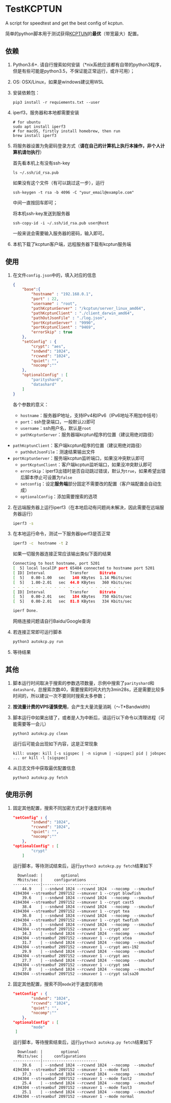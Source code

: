 # TestKCPTUN

A script for speedtest and get the best config of kcptun.

简单的python脚本用于测试获得[KCPTUN](https://github.com/xtaci/kcptun)的**最优**（带宽最大）配置。

## 依赖

1. Python3.6+. 请自行搜索如何安装（*nix系统应该都有自带的python3程序，但是有些可能是python3.5，不保证能正常运行，或许可用）；

2. OS: OSX/Linux，如果是windows建议用WSL

3. 安装依赖包：

   ```shell
   pip3 install -r requiements.txt --user
   ```

4. iperf3，服务器和本地都需要安装

   ```shell
   # for ubuntu
   sudo apt install iperf3
   # for macOS, firstly install homebrew, then run
   brew install iperf3
   ```

5. 将服务器设置为免密码登录方式（**请在自己的计算机上执行本操作，非个人计算机请勿执行**）

   首先看本机上有没有ssh-key

   ```shell
   ls ~/.ssh/id_rsa.pub
   ```

   如果没有这个文件（有可以跳过这一步），运行

   ```shell
   ssh-keygen -t rsa -b 4096 -C "your_email@example.com"
   ```

   中间一直按回车即可；

   将本机ssh-key发送到服务器

   ```shell
   ssh-copy-id -i ~/.ssh/id_rsa.pub user@host
   ```

   一般来说会需要输入服务器的密码，输入即可。

6. 本机下载了kcptun客户端，远程服务器下载有kcptun服务端

## 使用

1. 在文件`config.json`中的，填入对应的信息

   ```json
   {
       "base":{
           "hostname" : "192.168.0.1",
           "port" : 22,
           "username" : "root",
           "pathKcptunServer" : "/kcptun/server_linux_amd64",
           "pathKcptunClient" : "./client_darwin_amd64",
           "pathOutJsonFile" : "./log.json",
           "portKcptunServer" : "9990",
           "portKcptunClient" : "9469",
           "errorSkip" : true
       },
       "setConfig" : {
           "crypt": "aes",
           "sndwnd": "1024",
           "rcvwnd": "1024",
           "quiet": "",
           "nocomp":""
       },
       "optionalConfig" : [
           "parityshard",
           "datashard"
       ]
   }
   ```
   
   各个参数的意义：
   
   - `hostname`：服务器IP地址，支持IPv4和IPv6（IPv6地址不用加中括号）
   - `port`：ssh登录端口，一般默认`22`即可
   - `username`：ssh用户名，默认是`root`
   - `pathKcptunServer`：服务器端kcptun程序的位置（建议用绝对路径）
- `pathKcptunClient`：客户端kcptun程序的位置（建议用绝对路径）
   - `pathOutJsonFile`：测速结果输出文件
- `portKcptunServer`：服务端kcptun监听端口，如果没冲突默认即可
   - `portKcptunClient`：客户端kcptun监听端口，如果没冲突默认即可
   - `errorSkip`：iperf3出错时是否自动跳过错误，默认为`true`，如果希望出错后脚本停止可设置为`false`
   - `setconfig`：设定**服务端**部分固定不需要改的配置（客户端配置会自动生成）
   - `optionalConfig`：添加需要搜索的选项
   
2. 在远端服务器上运行iperf3（在本地启动有问题尚未解决，因此需要在远端服务器运行）

   ```bash
   iperf3 -s
   ```

3. 在本地运行命令，测试一下服务器iperf3是否正常

   ```bash
   iperf3 -c  hostname -t 2
   ```

   如果一切服务器连接正常应该输出类似下面的结果

   ```bash
   Connecting to host hostname, port 5201
   [  5] local localIP port 65484 connected to hostname port 5201
   [ ID] Interval           Transfer     Bitrate
   [  5]   0.00-1.00   sec   140 KBytes  1.14 Mbits/sec
   [  5]   1.00-2.01   sec  44.0 KBytes   360 Kbits/sec
   - - - - - - - - - - - - - - - - - - - - - - - - -
   [ ID] Interval           Transfer     Bitrate
   [  5]   0.00-2.01   sec   184 KBytes   750 Kbits/sec                  sender
   [  5]   0.00-2.01   sec  81.8 KBytes   334 Kbits/sec                  receiver

   iperf Done.
   ```

   网络连接问题请自行Baidu/Google查询

4. 若连接正常即可运行脚本

   ```bash
   python3 autokcp.py run
   ```

5. 等待结果

## 其他

1. 脚本运行时间取决于搜索的参数选项数量，示例中搜索了`parityshard`和`datashard`，总搜索次数40，需要搜索时间大约为3min28s，还是需要比较多时间的，所以建议一次不要同时搜索太多参数；

2. **按流量计费的VPS谨慎使用**，会产生大量流量消耗（～T\*Bandwidth)

3. 脚本运行中如果出错了，或者是人为中断后，请运行以下命令以清理进程（可能需要等一会儿）

   ```shell
   python3 autokcp.py clean
   ```

   运行后可能会出现如下内容，这是正常现象

   ```shell
   kill: usage: kill [-s sigspec | -n signum | -sigspec] pid | jobspec ... or kill -l [sigspec]
   ```

4. 从日志文件中获取最优配置信息

   ```shell
   python3 autokcp.py fetch
   ```

## 使用示例

1. 固定其他配置，搜索不同加密方式对于速度的影响

   ```json
   "setConfig" : {
           "sndwnd": "1024",
           "rcvwnd": "1024",
           "quiet": "",
           "nocomp":""
       },
   "optionalConfig" : [
           "crypt"
       ]
   ```

   运行脚本，等待测试结束后，运行`python3 autokcp.py fetch`结果如下

   ```shell
     Download: |        optional 
     Mbits/sec |     configurations
   ------------|------------------------
       44.9    | --sndwnd 1024 --rcvwnd 1024  --nocomp  --smuxbuf 4194304 --streambuf 2097152 --smuxver 1 --crypt blowfish
       39.6    | --sndwnd 1024 --rcvwnd 1024  --nocomp  --smuxbuf 4194304 --streambuf 2097152 --smuxver 1 --crypt cast5
       38.4    | --sndwnd 1024 --rcvwnd 1024  --nocomp  --smuxbuf 4194304 --streambuf 2097152 --smuxver 1 --crypt tea
       36.0    | --sndwnd 1024 --rcvwnd 1024  --nocomp  --smuxbuf 4194304 --streambuf 2097152 --smuxver 1 --crypt twofish
       35.3    | --sndwnd 1024 --rcvwnd 1024  --nocomp  --smuxbuf 4194304 --streambuf 2097152 --smuxver 1 --crypt xor
       34.3    | --sndwnd 1024 --rcvwnd 1024  --nocomp  --smuxbuf 4194304 --streambuf 2097152 --smuxver 1 --crypt xtea
       31.7    | --sndwnd 1024 --rcvwnd 1024  --nocomp  --smuxbuf 4194304 --streambuf 2097152 --smuxver 1 --crypt aes-192
       29.9    | --sndwnd 1024 --rcvwnd 1024  --nocomp  --smuxbuf 4194304 --streambuf 2097152 --smuxver 1 --crypt aes
       27.7    | --sndwnd 1024 --rcvwnd 1024  --nocomp  --smuxbuf 4194304 --streambuf 2097152 --smuxver 1 --crypt sm4
       27.0    | --sndwnd 1024 --rcvwnd 1024  --nocomp  --smuxbuf 4194304 --streambuf 2097152 --smuxver 1 --crypt salsa20
   ```

2. 固定其他配置，搜索不同`mode`对于速度的影响

   ```json
   "setConfig" : {
           "sndwnd": "1024",
           "rcvwnd": "1024",
           "quiet": "",
           "nocomp":""
       },
   "optionalConfig" : [
           "mode"
    ]
   ```

   运行脚本，等待搜索结束后，运行`python3 autokcp.py fetch`结果如下
   
   ```shell
     Download: |        optional 
     Mbits/sec |     configurations
   ------------|------------------------
       39.6    | --sndwnd 1024 --rcvwnd 1024  --nocomp  --smuxbuf 4194304 --streambuf 2097152 --smuxver 1 --mode fast
       37.3    | --sndwnd 1024 --rcvwnd 1024  --nocomp  --smuxbuf 4194304 --streambuf 2097152 --smuxver 1 --mode fast2
       25.4    | --sndwnd 1024 --rcvwnd 1024  --nocomp  --smuxbuf 4194304 --streambuf 2097152 --smuxver 1 --mode fast3
       25.1    | --sndwnd 1024 --rcvwnd 1024  --nocomp  --smuxbuf 4194304 --streambuf 2097152 --smuxver 1 --mode normal
   ```
